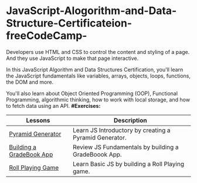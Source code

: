 # JavaScript-Alogorithm-and-Data-Structure-Certificateion-freeCodeCamp-

Developers use HTML and CSS to control the content and styling of a page. And they use JavaScript to make that page interactive.

In this JavaScript Algorithm and Data Structures Certification, you'll learn the JavaScript fundamentals like variables, arrays, objects, loops, functions, the DOM and more.

You'll also learn about Object Oriented Programming (OOP), Functional Programming, algorithmic thinking, how to work with local storage, and how to fetch data using an API.
**#Exercises:**

|  Lessons | Description |
| --- | --- |
| [Pyramid Generator](https://github.com/ShabanIrshad/JavaScript-Alogorithm-and-Data-Structure-Certificateion-freeCodeCamp-/blob/main/pyramidGenerator.js)| Learn JS Introductory by creating a Pyramid Generator. |
|[Building a GradeBook App](https://github.com/ShabanIrshad/JavaScript-Alogorithm-and-Data-Structure-Certificateion-freeCodeCamp-/blob/main/gradeBook.js) | Review JS Fundamentals by building a GradeBoook App. |
|[Roll Playing Game](https://github.com/ShabanIrshad/JavaScript-Alogorithm-and-Data-Structure-Certificateion-freeCodeCamp-/blob/main/gradeBook.js) | Learn Basic JS by building a Roll Playing game. |
